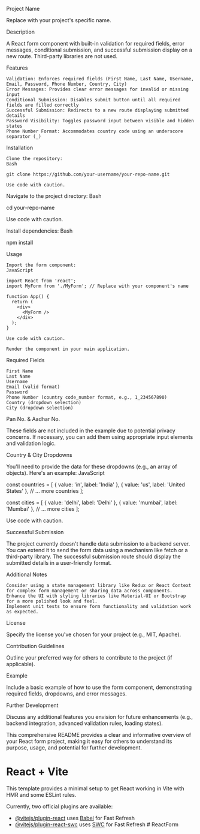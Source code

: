 Project Name

Replace with your project's specific name.

Description

A React form component with built-in validation for required fields, error messages, conditional submission, and successful submission display on a new route. Third-party libraries are not used.

Features

    Validation: Enforces required fields (First Name, Last Name, Username, Email, Password, Phone Number, Country, City)
    Error Messages: Provides clear error messages for invalid or missing input
    Conditional Submission: Disables submit button until all required fields are filled correctly
    Successful Submission: Redirects to a new route displaying submitted details
    Password Visibility: Toggles password input between visible and hidden states
    Phone Number Format: Accommodates country code using an underscore separator (_)

Installation

    Clone the repository:
    Bash

    git clone https://github.com/your-username/your-repo-name.git

    Use code with caution.

Navigate to the project directory:
Bash

cd your-repo-name

Use code with caution.

Install dependencies:
Bash

npm install

Usage

    Import the form component:
    JavaScript

    import React from 'react';
    import MyForm from './MyForm'; // Replace with your component's name

    function App() {
      return (
        <div>
          <MyForm />
        </div>
      );
    }

    Use code with caution.

    Render the component in your main application.

Required Fields

    First Name
    Last Name
    Username
    Email (valid format)
    Password
    Phone Number (country code_number format, e.g., 1_234567890)
    Country (dropdown selection)
    City (dropdown selection)

Pan No. & Aadhar No.

These fields are not included in the example due to potential privacy concerns. If necessary, you can add them using appropriate input elements and validation logic.

Country & City Dropdowns

You'll need to provide the data for these dropdowns (e.g., an array of objects). Here's an example:
JavaScript

const countries = [
  { value: 'in', label: 'India' },
  { value: 'us', label: 'United States' },
  // ... more countries
];

const cities = [
  { value: 'delhi', label: 'Delhi' },
  { value: 'mumbai', label: 'Mumbai' },
  // ... more cities
];

Use code with caution.

Successful Submission

The project currently doesn't handle data submission to a backend server. You can extend it to send the form data using a mechanism like fetch or a third-party library. The successful submission route should display the submitted details in a user-friendly format.

Additional Notes

    Consider using a state management library like Redux or React Context for complex form management or sharing data across components.
    Enhance the UI with styling libraries like Material-UI or Bootstrap for a more polished look and feel.
    Implement unit tests to ensure form functionality and validation work as expected.

License

Specify the license you've chosen for your project (e.g., MIT, Apache).

Contribution Guidelines

Outline your preferred way for others to contribute to the project (if applicable).

Example

Include a basic example of how to use the form component, demonstrating required fields, dropdowns, and error messages.

Further Development

Discuss any additional features you envision for future enhancements (e.g., backend integration, advanced validation rules, loading states).

This comprehensive README provides a clear and informative overview of your React form project, making it easy for others to understand its purpose, usage, and potential for further development.



# React + Vite

This template provides a minimal setup to get React working in Vite with HMR and some ESLint rules.

Currently, two official plugins are available:

- [@vitejs/plugin-react](https://github.com/vitejs/vite-plugin-react/blob/main/packages/plugin-react/README.md) uses [Babel](https://babeljs.io/) for Fast Refresh
- [@vitejs/plugin-react-swc](https://github.com/vitejs/vite-plugin-react-swc) uses [SWC](https://swc.rs/) for Fast Refresh
#   R e a c t F o r m 
 
 
